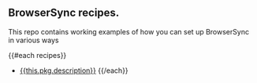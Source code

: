 ## BrowserSync recipes.

This repo contains working examples of how you can set up BrowserSync in various ways

{{#each recipes}}
- [{{this.pkg.description}}]({{../config.links.github}}/{{this.dir}})
{{/each}}
